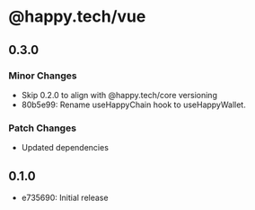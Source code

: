 # @happy.tech/vue

## 0.3.0

### Minor Changes

- Skip 0.2.0 to align with @happy.tech/core versioning
- 80b5e99: Rename useHappyChain hook to useHappyWallet.

### Patch Changes

- Updated dependencies

## 0.1.0

- e735690: Initial release
